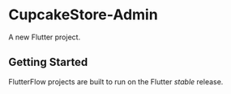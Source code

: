 # CupcakeStore-Admin

A new Flutter project.

## Getting Started

FlutterFlow projects are built to run on the Flutter _stable_ release.
